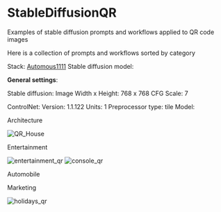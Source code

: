 # StableDiffusionQR
Examples of stable diffusion prompts and workflows applied to QR code images

Here is a collection of prompts and workflows sorted by category

Stack: [Automous1111](https://github.com/AUTOMATIC1111/stable-diffusion-webui)
Stable diffusion model:

**General settings**:

Stable diffusion:
Image Width x Height: 768 x 768
CFG Scale: 7

ControlNet:
Version: 1.1.122
Units: 1
Preprocessor type: tile
Model: 

Architecture

![QR_House](https://github.com/UnitagEngineering/StableDiffusionQR/assets/73647904/16e9df33-47c5-43f5-93c6-e0cb9eea887a)

Entertainment

![entertainment_qr](https://github.com/UnitagEngineering/StableDiffusionQR/assets/73647904/5dd29be0-9b63-4664-9541-f6a0522f9ca4)
![console_qr](https://github.com/UnitagEngineering/StableDiffusionQR/assets/73647904/e22804fa-bbcb-49c9-b961-5c7d4c165b5c)

Automobile

Marketing

![holidays_qr](https://github.com/UnitagEngineering/StableDiffusionQR/assets/73647904/8e874829-e437-471c-81b2-a12d0584e321)
